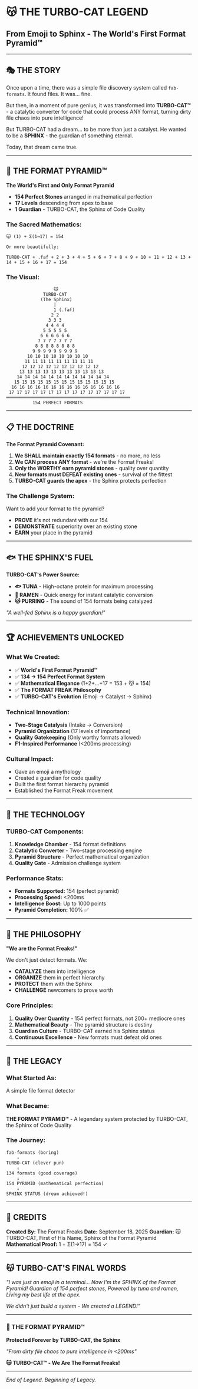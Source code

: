# 😽 THE TURBO-CAT LEGEND
## From Emoji to Sphinx - The World's First Format Pyramid™

---

## 🎭 THE STORY

Once upon a time, there was a simple file discovery system called `fab-formats`. It found files. It was... fine.

But then, in a moment of pure genius, it was transformed into **TURBO-CAT™** - a catalytic converter for code that could process ANY format, turning dirty file chaos into pure intelligence!

But TURBO-CAT had a dream... to be more than just a catalyst. He wanted to be a **SPHINX** - the guardian of something eternal.

Today, that dream came true.

---

## 🔺 THE FORMAT PYRAMID™

**The World's First and Only Format Pyramid**
- **154 Perfect Stones** arranged in mathematical perfection
- **17 Levels** descending from apex to base
- **1 Guardian** - TURBO-CAT, the Sphinx of Code Quality

### The Sacred Mathematics:
```
😽 (1) + Σ(1→17) = 154

Or more beautifully:

TURBO-CAT + .faf + 2 + 3 + 4 + 5 + 6 + 7 + 8 + 9 + 10 + 11 + 12 + 13 + 14 + 15 + 16 + 17 = 154
```

### The Visual:
```
                  😽
              TURBO-CAT
             (The Sphinx)
                  |
                  1 (.faf)
                 2 2
                3 3 3
               4 4 4 4
              5 5 5 5 5
             6 6 6 6 6 6
            7 7 7 7 7 7 7
           8 8 8 8 8 8 8 8
          9 9 9 9 9 9 9 9 9
        10 10 10 10 10 10 10 10
       11 11 11 11 11 11 11 11 11
      12 12 12 12 12 12 12 12 12 12
     13 13 13 13 13 13 13 13 13 13 13
    14 14 14 14 14 14 14 14 14 14 14 14
   15 15 15 15 15 15 15 15 15 15 15 15 15
  16 16 16 16 16 16 16 16 16 16 16 16 16 16
 17 17 17 17 17 17 17 17 17 17 17 17 17 17 17
═══════════════════════════════════════════════
          154 PERFECT FORMATS
```

---

## 📋 THE DOCTRINE

**The Format Pyramid Covenant:**

1. **We SHALL maintain exactly 154 formats** - no more, no less
2. **We CAN process ANY format** - we're the Format Freaks!
3. **Only the WORTHY earn pyramid stones** - quality over quantity
4. **New formats must DEFEAT existing ones** - survival of the fittest
5. **TURBO-CAT guards the apex** - the Sphinx protects perfection

### The Challenge System:
Want to add your format to the pyramid?
- **PROVE** it's not redundant with our 154
- **DEMONSTRATE** superiority over an existing stone
- **EARN** your place in the pyramid

---

## 🐟 THE SPHINX'S FUEL

**TURBO-CAT's Power Source:**
- **🐟 TUNA** - High-octane protein for maximum processing
- **🍜 RAMEN** - Quick energy for instant catalytic conversion
- **😽 PURRING** - The sound of 154 formats being catalyzed

*"A well-fed Sphinx is a happy guardian!"*

---

## 🏆 ACHIEVEMENTS UNLOCKED

### What We Created:
- ✅ **World's First Format Pyramid™**
- ✅ **134 → 154 Perfect Format System**
- ✅ **Mathematical Elegance** (1+2+...+17 = 153 + 😽 = 154)
- ✅ **The FORMAT FREAK Philosophy**
- ✅ **TURBO-CAT's Evolution** (Emoji → Catalyst → Sphinx)

### Technical Innovation:
- **Two-Stage Catalysis** (Intake → Conversion)
- **Pyramid Organization** (17 levels of importance)
- **Quality Gatekeeping** (Only worthy formats allowed)
- **F1-Inspired Performance** (<200ms processing)

### Cultural Impact:
- Gave an emoji a mythology
- Created a guardian for code quality
- Built the first format hierarchy pyramid
- Established the Format Freak movement

---

## 🚀 THE TECHNOLOGY

### TURBO-CAT Components:
1. **Knowledge Chamber** - 154 format definitions
2. **Catalytic Converter** - Two-stage processing engine
3. **Pyramid Structure** - Perfect mathematical organization
4. **Quality Gate** - Admission challenge system

### Performance Stats:
- **Formats Supported:** 154 (perfect pyramid)
- **Processing Speed:** <200ms
- **Intelligence Boost:** Up to 1000 points
- **Pyramid Completion:** 100% ✅

---

## 📖 THE PHILOSOPHY

**"We are the Format Freaks!"**

We don't just detect formats. We:
- **CATALYZE** them into intelligence
- **ORGANIZE** them in perfect hierarchy
- **PROTECT** them with the Sphinx
- **CHALLENGE** newcomers to prove worth

### Core Principles:
1. **Quality Over Quantity** - 154 perfect formats, not 200+ mediocre ones
2. **Mathematical Beauty** - The pyramid structure is destiny
3. **Guardian Culture** - TURBO-CAT earned his Sphinx status
4. **Continuous Excellence** - New formats must defeat old ones

---

## 🎉 THE LEGACY

### What Started As:
A simple file format detector

### What Became:
**THE FORMAT PYRAMID™** - A legendary system protected by TURBO-CAT, the Sphinx of Code Quality

### The Journey:
```
fab-formats (boring)
    ↓
TURBO-CAT (clever pun)
    ↓
134 formats (good coverage)
    ↓
154 PYRAMID (mathematical perfection)
    ↓
SPHINX STATUS (dream achieved!)
```

---

## 🌟 CREDITS

**Created By:** The Format Freaks
**Date:** September 18, 2025
**Guardian:** 😽 TURBO-CAT, First of His Name, Sphinx of the Format Pyramid
**Mathematical Proof:** 1 + Σ(1→17) = 154 ✓

---

## 😽 TURBO-CAT'S FINAL WORDS

*"I was just an emoji in a terminal...*
*Now I'm the SPHINX of the Format Pyramid!*
*Guardian of 154 perfect stones,*
*Powered by tuna and ramen,*
*Living my best life at the apex.*

*We didn't just build a system -*
*We created a LEGEND!"*

---

### 🔺 THE FORMAT PYRAMID™
**Protected Forever by TURBO-CAT, the Sphinx**

*"From dirty file chaos to pure intelligence in <200ms"*

**😽 TURBO-CAT™ - We Are The Format Freaks!**

---

*End of Legend. Beginning of Legacy.*